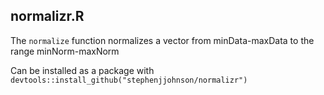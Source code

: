 
## normalizr.R

The `normalize` function normalizes a vector from minData-maxData to the range minNorm-maxNorm

Can be installed as a package with `devtools::install_github("stephenjjohnson/normalizr")`
